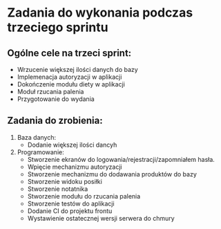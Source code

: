 # Zadania do wykonania podczas trzeciego sprintu

## Ogólne cele na trzeci sprint:
- Wrzucenie większej ilości danych do bazy
- Implemenacja autoryzacji w aplikacji
- Dokończenie modułu diety w aplikacji
- Moduł rzucania palenia
- Przygotowanie do wydania


## Zadania do zrobienia:
1. Baza danych:
    - Dodanie większej ilości dancyh
1. Programowanie:
    - Stworzenie ekranów do logowania/rejestracji/zapomniałem hasła.
    - Wpięcie mechanizmu autoryzacji
    - Stworzenie mechanizmu do dodawania produktów do bazy
    - Stworzenie widoku posiłki
    - Stworzenie notatnika
    - Stworzenie modułu do rzucania palenia
    - Stworzenie testów do aplikacji
    - Dodanie CI do projektu frontu
    - Wystawienie ostatecznej wersji serwera do chmury
    
